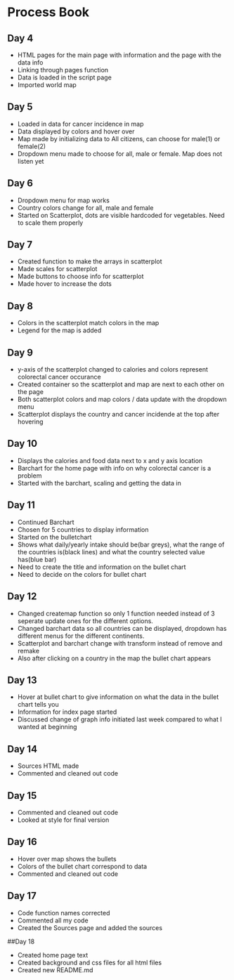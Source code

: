 # Process Book

## Day 4

- HTML pages for the main page with information and the page with the data info
- Linking through pages function
- Data is loaded in the script page
- Imported world map

## Day 5

- Loaded in data for cancer incidence in map
- Data displayed by colors and hover over
- Map made by initializing data to All citizens, can choose for male(1) or female(2)
- Dropdown menu made to choose for all, male or female. Map does not listen yet

## Day 6
- Dropdown menu for map works
- Country colors change for all, male and female
- Started on Scatterplot, dots are visible hardcoded for vegetables. Need to scale them properly

## Day 7
- Created function to make the arrays in scatterplot
- Made scales for scatterplot
- Made buttons to choose info for scatterplot
- Made hover to increase the dots

## Day 8
- Colors in the scatterplot match colors in the map
- Legend for the map is added

## Day 9
- y-axis of the scatterplot changed to calories and colors represent colorectal cancer occurance
- Created container so the scatterplot and map are next to each other on the page
- Both scatterplot colors and map colors / data update with the dropdown menu
- Scatterplot displays the country and cancer incidende at the top after hovering 

## Day 10
- Displays the calories and food data next to x and y axis location
- Barchart for the home page with info on why colorectal cancer is a problem
- Started with the barchart, scaling and getting the data in

## Day 11
- Continued Barchart
- Chosen for 5 countries to display information
- Started on the bulletchart
- Shows what daily/yearly intake should be(bar greys), what the range of the countries is(black lines) and what the country selected value has(blue bar)
- Need to create the title and information on the bullet chart
- Need to decide on the colors for bullet chart

## Day 12
- Changed createmap function so only 1 function needed instead of 3 seperate update ones for the different options.
- Changed barchart data so all countries can be displayed, dropdown has different menus for the different continents.
- Scatterplot and barchart change with transform instead of remove and remake
- Also after clicking on a country in the map the bullet chart appears

## Day 13
- Hover at bullet chart to give information on what the data in the bullet chart tells you
- Information for index page started
- Discussed change of graph info initiated last week compared to what I wanted at beginning

## Day 14
- Sources HTML made
- Commented and cleaned out code

## Day 15
- Commented and cleaned out code
- Looked at style for final version

## Day 16
- Hover over map shows the bullets
- Colors of the bullet chart correspond to data
- Commented and cleaned out code

## Day 17
- Code function names corrected
- Commented all my code
- Created the Sources page and added the sources

##Day 18
- Created home page text
- Created background and css files for all html files
- Created new README.md